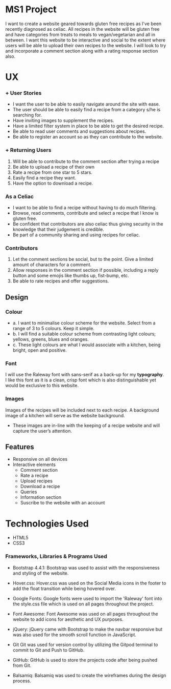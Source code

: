 # MS1 Project

I want to create a website geared towards gluten free recipes as I've been recently diagnosed as celiac. All recipes in the website will be gluten free and have categories from treats to meals to vegan/vegetarian and all in between. I want this website to be interactive and social to the extent where users will be able to upload their own recipes to the website. I will look to try and incorporate a comment section along with a rating response section also. 

# UX

### + User Stories
* I want the user to be able to easily navigate around the site with ease.
* The user should be able to easily find a recipe from a category s/he is searching for.
* Have inviting images to supplement the recipes.
* Have a limited filter system in place to be able to get the desired recipe.
* Be able to read user comments and suggestions about recipes.
* Be able to register an account so as they can contribute to the website. 

### + Returning Users
1. Will be able to contribute to the comment section after trying a recipe
2. Be able to upload a recipe of their own
3. Rate a recipe from one star to 5 stars. 
4. Easily find a recipe they want.
5. Have the option to download a recipe.

### As a Celiac
* I want to be able to find a recipe without having to do much filtering.
* Browse, read comments, contribute and select a recipe that I know is gluten free. 
* Be confident that contributors are also celiac thus giving security in the knowledge that their judgement is credible. 
* Be part of a community sharing and using recipes for celiac. 

### Contributors
1. Let the comment sections be social, but to the point. Give a limited amount of characters for a comment.
2. Allow responses in the comment section if possible, including a reply button and some emojis like thumbs up, fist-bump, etc. 
3. Be able to rate recipes and offer suggestions.

## Design 
### Colour
* a. I want to minimalise colour scheme for the website. Select from a range of 3 to 5 colours. Keep it simple.
* b. I will find a suitable colour scheme from contrasting light colours; yellows, greens, blues and oranges. 
* c. These light colours are what I would associate with a kitchen, being bright, open and positive. 

### Font
I will use the Raleway font with sans-serif as a back-up for my **typography**. 
I like this font as it is a clean, crisp font which is also distinguishable yet would be exclusive to this website. 

### Images 
Images of the recipes will be included next to each recipe.
A background image of a kitchen will serve as the website background.
* These images are in-line with the keeping of a recipe website and will capture the user’s attention. 

## Features
+ Responsive on all devices
+ Interactive elements
    + Comment section
    + Rate a recipe
    + Upload recipes
    + Download a recipe
    + Queries
    + Information section
    + Suscribe to the website with an account

# Technologies Used

+ HTML5
+ CSS3

### Frameworks, Libraries & Programs Used
+ Bootstrap 4.4.1: Bootstrap was used to assist with the responsiveness and styling of the website.

+ Hover.css: Hover.css was used on the Social Media icons in the footer to add the float transition while being hovered over.

+ Google Fonts: Google fonts were used to import the 'Raleway' font into the style.css file which is used on all pages throughout the project.

+ Font Awesome:
Font Awesome was used on all pages throughout the website to add icons for aesthetic and UX purposes.

+ jQuery:
jQuery came with Bootstrap to make the navbar responsive but was also used for the smooth scroll function in JavaScript.

+ Git
Git was used for version control by utilizing the Gitpod terminal to commit to Git and Push to GitHub.

+ GitHub:
GitHub is used to store the projects code after being pushed from Git.

+ Balsamiq:
Balsamiq was used to create the wireframes during the design process.

